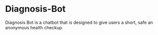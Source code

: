 # Diagnosis-Bot
Diagnosis Bot is a chatbot that is designed to give users a short, safe an anonymous health checkup.
